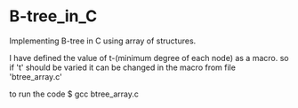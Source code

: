 # B-tree_in_C
Implementing B-tree in C using array of structures.

I have defined the value of t-(minimum degree of each node) as a macro.
so if 't' should be varied it can be changed in the macro from file 'btree_array.c'

to run the code 
$ gcc btree_array.c
